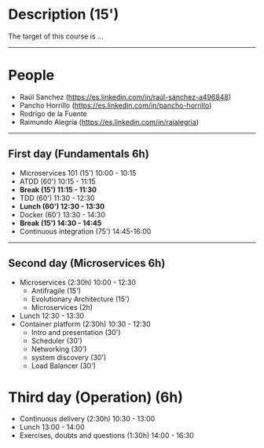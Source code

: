 # Description (15')

The target of this course is ...

---

# People

* Raúl Sanchez (https://es.linkedin.com/in/raúl-sánchez-a496848)
* Pancho Horrillo (https://es.linkedin.com/in/pancho-horrillo)
* Rodrigo de la Fuente
* Raimundo Alegría (https://es.linkedin.com/in/raialegria)

---

## First day (Fundamentals 6h)

* Microservices 101 (15') 10:00 - 10:15
* ATDD (60')  10:15 - 11:15
* **Break (15') 11:15 - 11:30**
* TDD (60')   11:30 - 12:30
* **Lunch (60') 12:30 - 13:30**
* Docker (60') 13:30 - 14:30
* **Break (15')  14:30 - 14:45**
* Continuous integration (75') 14:45-16:00

---

## Second day (Microservices 6h)

* Microservices (2:30h) 10:00 - 12:30
  * Antifragile (15')
  * Evolutionary Architecture (15')
  * Microservices (2h)
* Lunch 12:30 - 13:30
* Container platform (2:30h) 10:30 - 12:30
  * Intro and presentation (30')
  * Scheduler (30')
  * Networking (30')
  * system discovery (30')
  * Load Balancer (30')

# Third day (Operation) (6h)

* Continuous delivery (2:30h) 10:30 - 13:00
* Lunch 13:00 - 14:00
* Exercises, doubts and questions (1:30h) 14:00 - 16:30

